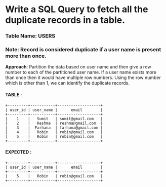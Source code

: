 # Write a SQL Query to fetch all the duplicate records in a table.

### **Table Name**: USERS

### **Note**: Record is considered duplicate if a user name is present more than once.

**Approach**: Partition the data based on user name and then give a row number to each of the partitioned user name. If a user name exists more than once then it would have multiple row numbers. Using the row number which is other than 1, we can identify the duplicate records.

#### TABLE :

```
+---------+-----------+-------------------+
| user_id | user_name |      email        |
+---------+-----------+-------------------+
|    1    |   Sumit   | sumit@gmail.com   |
|    2    |   Reshma  | reshma@gmail.com  |
|    3    |  Farhana  | farhana@gmail.com |
|    4    |   Robin   | robin@gmail.com   |
|    5    |   Robin   | robin@gmail.com   |
+---------+-----------+-------------------+
```

#### EXPECTED :

```
+---------+-----------+-------------------+
| user_id | user_name |      email        |
+---------+-----------+-------------------+
|    5    |   Robin   | robin@gmail.com   |
+---------+-----------+-------------------+

```
